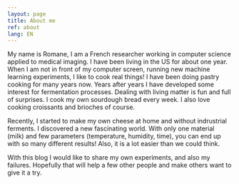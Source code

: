 ```yaml
---
layout: page
title: About me
ref: about
lang: EN
---
```


My name is Romane, I am a French researcher working in computer science applied to medical imaging. I have been living in the US for about one year. 
When I am not in front of my computer screen, running new machine learning experiments, I like to cook real things! I have been doing pastry cooking for many years now. Years after years I have developed some interest for fermentation processes. Dealing with living matter is fun and full of surprises. I cook my own sourdough bread every week. I also love cooking croissants and brioches of course.

Recently, I started to make my own cheese at home and without indrustrial ferments. I discovered a new fascinating world. With only one material (milk) and few parameters (temperature, humidity, time), you can end up with so many different results! Also, it is a lot easier than we could think.

With this blog I would like to share my own experiments, and also my failures. Hopefully that will help a few other people and make others want to give it a try.

